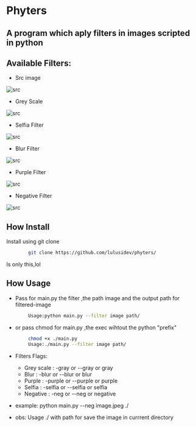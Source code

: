 # Phyters

## A program which aply filters in images scripted in python

## Available Filters:

- Src image

![src](testimages/srcimage/neymarnevou.jpg)

- Grey Scale 

![src](testimages/outimage/neymarnevou_GRAY.jpg)

- Selfia Filter 

![src](testimages/outimage/neymarnevou_SELFIA.jpg)

- Blur Filter 

![src](testimages/outimage/neymarnevou_BLUR.jpg)

- Purple Filter

![src](testimages/outimage/neymarnevou_PURPLE.jpg)

- Negative Filter

![src](testimages/outimage/neymarnevou_NEG.jpg)

## How Install

Install using git clone

```sh
        git clone https://github.com/lulusidev/phyters/
```

Is only this,lol

## How Usage

- Pass for main.py the filter ,the path image and the output path for filtered-image

```sh
        Usage:python main.py --filter image path/
```

- or pass chmod for main.py ,the exec wihtout the python "prefix"

```sh
        chmod +x ./main.py
        Usage:./main.py --filter image path/
```

- Filters Flags:
    - Grey scale : -gray or --gray or gray
    - Blur : -blur or --blur or blur
    - Purple : -purple or --purple or purple
    - Selfia : -selfia or --selfia or selfia
    - Negative : -neg or --neg or negative


- example: python main.py --neg image.jpeg ./

- obs: Usage ./ with path for save the image in currrent directory
